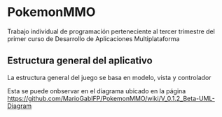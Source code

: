 # PokemonMMO
Trabajo individual de programación perteneciente al tercer trimestre del primer curso de Desarrollo de Aplicaciones Multiplataforma

## Estructura general del aplicativo
La estructura general del juego se basa en modelo, vista y controlador

Esta se puede onbservar en el diagrama ubicado en la página https://github.com/MarioGabIFP/PokemonMMO/wiki/V_0.1.2_Beta-UML-Diagram
